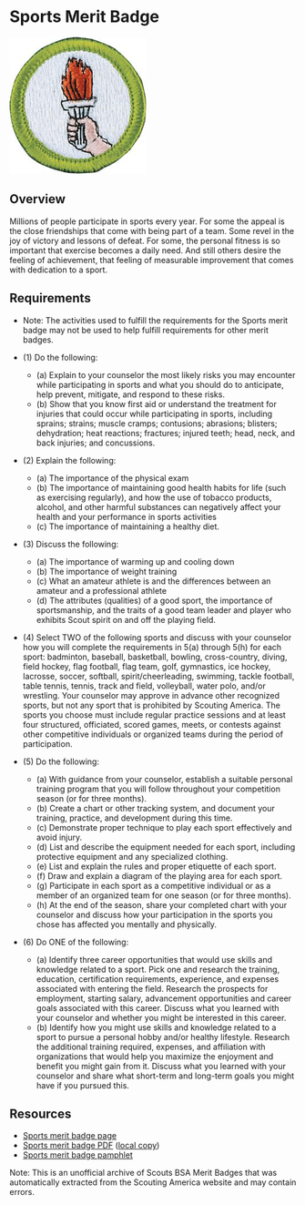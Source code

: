 

# Sports Merit Badge

![Sports Merit Badge](images/sports-merit-badge.jpg)

## Overview



Millions of people participate in sports every year. For some the appeal is the close friendships that come with being part of a team. Some revel in the joy of victory and lessons of defeat. For some, the personal fitness is so important that exercise becomes a daily need. And still others desire the feeling of achievement, that feeling of measurable improvement that comes with dedication to a sport.

## Requirements

* Note: The activities used to fulfill the requirements for the Sports  merit badge may not be used to help fulfill requirements for other  merit badges.
* (1) Do the following:
    * (a) Explain to your counselor the most likely risks you may encounter while participating in sports and what you should do to anticipate, help prevent, mitigate, and respond to these risks.
    * (b) Show that you know first aid or understand the treatment for injuries that could occur while participating in sports, including sprains; strains; muscle cramps; contusions; abrasions; blisters; dehydration; heat reactions; fractures; injured teeth; head, neck, and back injuries; and concussions.


* (2) Explain the following:
    * (a) The importance of the physical exam
    * (b) The importance of maintaining good health habits for life (such as exercising regularly), and how the use of tobacco products, alcohol, and other harmful substances can negatively affect your health and your performance in sports activities
    * (c) The importance of maintaining a healthy diet.


* (3) Discuss the following:
    * (a) The importance of warming up and cooling down
    * (b) The importance of weight training
    * (c) What an amateur athlete is and the differences between an amateur and a professional athlete
    * (d) The attributes (qualities) of a good sport, the importance of sportsmanship, and the traits of a good team leader and player who exhibits Scout spirit on and off the playing field.


* (4) Select TWO of the following sports and discuss with your counselor how you will complete the requirements in 5(a) through 5(h) for each sport: badminton, baseball, basketball, bowling, cross-country, diving, field hockey, flag football, flag team, golf, gymnastics, ice hockey, lacrosse, soccer, softball, spirit/cheerleading, swimming, tackle football, table tennis, tennis, track and field, volleyball, water polo, and/or wrestling. Your counselor may approve in advance other recognized sports, but not any sport that is prohibited by Scouting America.  The sports you choose must include regular practice sessions and at least four structured, officiated, scored games, meets, or contests against other competitive individuals or organized teams during the period of participation.
* (5) Do the following:
    * (a) With guidance from your counselor, establish a suitable personal training program that you will follow throughout your competition season (or for three months).
    * (b) Create a chart or other tracking system, and document your training, practice, and development during this time.
    * (c) Demonstrate proper technique to play each sport effectively and avoid injury.
    * (d) List and describe the equipment needed for each sport, including protective equipment and any specialized clothing.
    * (e) List and explain the rules and proper etiquette of each sport.
    * (f) Draw and explain a diagram of the playing area for each sport.
    * (g) Participate in each sport as a competitive individual or as a member of an organized team for one season (or for three months).
    * (h) At the end of the season, share your completed chart with your counselor and discuss how your participation in the sports you chose has affected you mentally and physically.


* (6) Do ONE of the following:
    * (a) Identify three career opportunities that would use skills and knowledge related to a sport. Pick one and research the training, education, certification requirements, experience, and expenses associated with entering the field. Research the prospects for employment, starting salary, advancement opportunities and career goals associated with this career. Discuss what you learned with your counselor and whether you might be interested in this career.
    * (b) Identify how you might use skills and knowledge related to a sport to pursue a personal hobby and/or healthy lifestyle. Research the additional training required, expenses, and affiliation with organizations that would help you maximize the enjoyment and benefit you might gain from it. Discuss what you learned with your counselor and share what short-term and long-term goals you might have if you pursued this.




## Resources

- [Sports merit badge page](https://www.scouting.org/merit-badges/sports/)
- [Sports merit badge PDF](https://filestore.scouting.org/filestore/Merit_Badge_ReqandRes/Pamphlets/Sports.pdf) ([local copy](files/sports-merit-badge.pdf))
- [Sports merit badge pamphlet](https://www.scoutshop.org/bsa-sports-merit-badge-pamphlet-boy-scouts-of-america-659869.html)

Note: This is an unofficial archive of Scouts BSA Merit Badges that was automatically extracted from the Scouting America website and may contain errors.